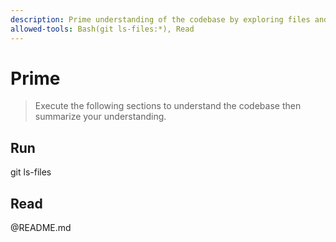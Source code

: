 ```yaml
---
description: Prime understanding of the codebase by exploring files and reading documentation
allowed-tools: Bash(git ls-files:*), Read
---
```


# Prime
> Execute the following sections to understand the codebase then summarize your understanding.

## Run
git ls-files

## Read
@README.md